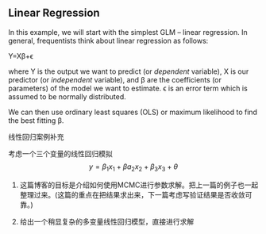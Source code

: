 





## Linear Regression

In this example, we will start with the simplest GLM – linear regression. In general, frequentists think about linear regression as follows:

Y=Xβ+ϵ

where Y is the output we want to predict (or *dependent* variable), X is our predictor (or *independent* variable), and β are the coefficients (or parameters) of the model we want to estimate. ϵ is an error term which is assumed to be normally distributed.

We can then use ordinary least squares (OLS) or maximum likelihood to find the best fitting β.



线性回归案例补充

考虑一个三个变量的线性回归模拟
$$
y = \beta_1 x_1 + \beta a_2 x_2 + \beta_3 x_3 + \theta
$$


1. 这篇博客的目标是介绍如何使用MCMC进行参数求解。把上一篇的例子也一起整理过来。(这篇的重点在把结果求出来，下一篇考虑写验证结果是否收敛可靠。)

2. 给出一个稍显复杂的多变量线性回归模型，直接进行求解

   



